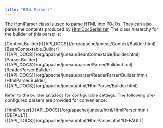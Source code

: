 ```yaml
---
title: "HTML Parsers"
---
```


The [HtmlParser]({{API_DOCS}}/org/apache/juneau/html/HtmlParser.html) class is used to parse HTML into POJOs.
They can also parse the contents produced by [HtmlDocSerializer]({{API_DOCS}}/org/apache/juneau/html/HtmlDocSerializer.html).
The class hierarchy for the builder of this parser is:

<tree>
<node-0><java-abstract-class>[Context.Builder]({{API_DOCS}}/org/apache/juneau/Context/Builder.html)</java-abstract-class></node-0>
<node-1><java-abstract-class>[BeanContextable.Builder]({{API_DOCS}}/org/apache/juneau/BeanContextable/Builder.html)</java-abstract-class></node-1>
<node-2><java-abstract-class>[Parser.Builder]({{API_DOCS}}/org/apache/juneau/parser/Parser/Builder.html)</java-abstract-class></node-2>
<node-3><java-abstract-class>[ReaderParser.Builder]({{API_DOCS}}/org/apache/juneau/parser/ReaderParser/Builder.html)</java-abstract-class></node-3>
<node-4><java-class>[HtmlParser.Builder]({{API_DOCS}}/org/apache/juneau/html/HtmlParser/Builder.html)</java-class></node-4>
</tree>

Refer to the builder javadocs for configurable settings.
The following pre-configured parsers are provided for convenience:

<tree>
<node-0><java-class>[HtmlParser]({{API_DOCS}}/org/apache/juneau/html/HtmlParser.html)</java-class></node-0>
<node-1><javac-field>[DEFAULT]({{API_DOCS}}/org/apache/juneau/html/HtmlParser.html#DEFAULT)</javac-field></node-1>
</tree>